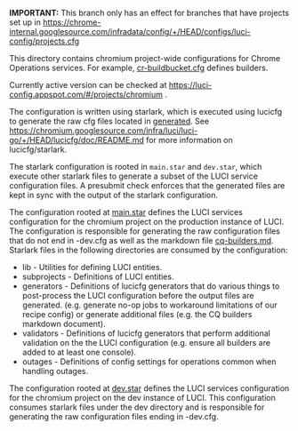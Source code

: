 **IMPORTANT:** This branch only has an effect for branches that have projects
set up in
https://chrome-internal.googlesource.com/infradata/config/+/HEAD/configs/luci-config/projects.cfg

This directory contains chromium project-wide configurations
for Chrome Operations services.
For example, [cr-buildbucket.cfg](generated/luci/cr-buildbucket.cfg) defines
builders.

Currently active version can be checked at
https://luci-config.appspot.com/#/projects/chromium .

The configuration is written using starlark, which is executed using lucicfg to
generate the raw cfg files located in [generated](generated). See
https://chromium.googlesource.com/infra/luci/luci-go/+/HEAD/lucicfg/doc/README.md
for more information on lucicfg/starlark.

The starlark configuration is rooted in `main.star` and `dev.star`, which
execute other starlark files to generate a subset of the LUCI service
configuration files. A presubmit check enforces that the generated files are
kept in sync with the output of the starlark configuration.

The configuration rooted at [main.star](main.star) defines the LUCI services
configuration for the chromium project on the production instance of LUCI. The
configuration is responsible for generating the raw configuration files that do
not end in -dev.cfg as well as the markdown file
[cq-builders.md](generated/cq-builders.md). Starlark files in the following
directories are consumed by the configuration:

* lib - Utilities for defining LUCI entities.
* subprojects - Definitions of LUCI entities.
* generators - Definitions of lucicfg generators that do various things to
  post-process the LUCI configuration before the output files are generated.
  (e.g. generate no-op jobs to workaround limitations of our recipe config) or
  generate additional files (e.g. the CQ builders markdown document).
* validators - Definitions of lucicfg generators that perform additional
  validation on the the LUCI configuration (e.g. ensure all builders are added
  to at least one console).
* outages - Definitions of config settings for operations common when handling
  outages.

The configuration rooted at [dev.star](dev.star) defines the LUCI services
configuration for the chromium project on the dev instance of LUCI. This
configuration consumes starlark files under the dev directory and is responsible
for generating the raw configuration files ending in -dev.cfg.
